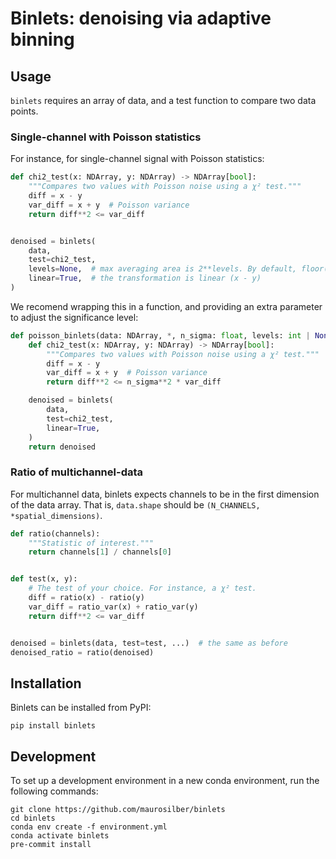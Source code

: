 # Binlets: denoising via adaptive binning

## Usage

`binlets` requires an array of data,
and a test function to compare two data points.

### Single-channel with Poisson statistics

For instance,
for single-channel signal with Poisson statistics:

```python
def chi2_test(x: NDArray, y: NDArray) -> NDArray[bool]:
    """Compares two values with Poisson noise using a χ² test."""
    diff = x - y
    var_diff = x + y  # Poisson variance
    return diff**2 <= var_diff


denoised = binlets(
    data,
    test=chi2_test,
    levels=None,  # max averaging area is 2**levels. By default, floor(log2(min(data.shape)))
    linear=True,  # the transformation is linear (x - y)
)
```

We recomend wrapping this in a function,
and providing an extra parameter to adjust the significance level:

```python
def poisson_binlets(data: NDArray, *, n_sigma: float, levels: int | None = None):
    def chi2_test(x: NDArray, y: NDArray) -> NDArray[bool]:
        """Compares two values with Poisson noise using a χ² test."""
        diff = x - y
        var_diff = x + y  # Poisson variance
        return diff**2 <= n_sigma**2 * var_diff

    denoised = binlets(
        data,
        test=chi2_test,
        linear=True,
    )
    return denoised
```

### Ratio of multichannel-data

For multichannel data,
binlets expects channels to be in the first dimension of the data array.
That is, `data.shape` should be `(N_CHANNELS, *spatial_dimensions)`.

```python
def ratio(channels):
    """Statistic of interest."""
    return channels[1] / channels[0]


def test(x, y):
    # The test of your choice. For instance, a χ² test.
    diff = ratio(x) - ratio(y)
    var_diff = ratio_var(x) + ratio_var(y)
    return diff**2 <= var_diff


denoised = binlets(data, test=test, ...)  # the same as before
denoised_ratio = ratio(denoised)
```

## Installation

Binlets can be installed from PyPI:

```
pip install binlets
```

## Development

To set up a development environment in a new conda environment, run the following commands:

```
git clone https://github.com/maurosilber/binlets
cd binlets
conda env create -f environment.yml
conda activate binlets
pre-commit install
```
